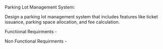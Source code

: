Parking Lot Management System:

Design a parking lot management system that includes features like ticket issuance, parking space allocation, and fee calculation.



Functional Requirments - 


Non Functional Requirments - 